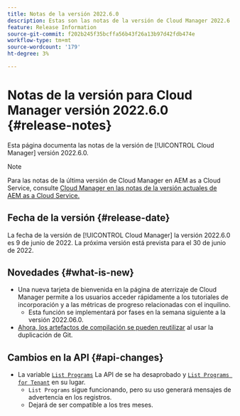```yaml
---
title: Notas de la versión 2022.6.0
description: Estas son las notas de la versión de Cloud Manager 2022.6.0.
feature: Release Information
source-git-commit: f202b245f35bcffa56b43f26a13b97d42fdb474e
workflow-type: tm+mt
source-wordcount: '179'
ht-degree: 3%

---
```



# Notas de la versión para Cloud Manager versión 2022.6.0 {#release-notes}

Esta página documenta las notas de la versión de [!UICONTROL Cloud Manager] versión 2022.6.0.

>[!NOTE]
>
>Para las notas de la última versión de Cloud Manager en AEM as a Cloud Service, consulte [Cloud Manager en las notas de la versión actuales de AEM as a Cloud Service.](https://experienceleague.adobe.com/docs/experience-manager-cloud-service/content/implementing/using-cloud-manager/release-notes-cloud-manager/release-notes-cm-current.html)

## Fecha de la versión {#release-date}

La fecha de la versión de [!UICONTROL Cloud Manager] la versión 2022.6.0 es 9 de junio de 2022. La próxima versión está prevista para el 30 de junio de 2022.

## Novedades {#what-is-new}

* Una nueva tarjeta de bienvenida en la página de aterrizaje de Cloud Manager permite a los usuarios acceder rápidamente a los tutoriales de incorporación y a las métricas de progreso relacionadas con el inquilino.
   * Esta función se implementará por fases en la semana siguiente a la versión 2022.06.0.
* [Ahora, los artefactos de compilación se pueden reutilizar](/help/using/setting-up-project.md#build-artifact-reuse) al usar la duplicación de Git.

## Cambios en la API {#api-changes}

* La variable [`List Programs`](https://developer.adobe.com/experience-cloud/cloud-manager/reference/api/#operation/getPrograms) La API de se ha desaprobado y [`List Programs for Tenant`](https://developer.adobe.com/experience-cloud/cloud-manager/reference/api/#operation/getProgramsForTenant) en su lugar.
   * `List Programs` sigue funcionando, pero su uso generará mensajes de advertencia en los registros.
   * Dejará de ser compatible a los tres meses.
